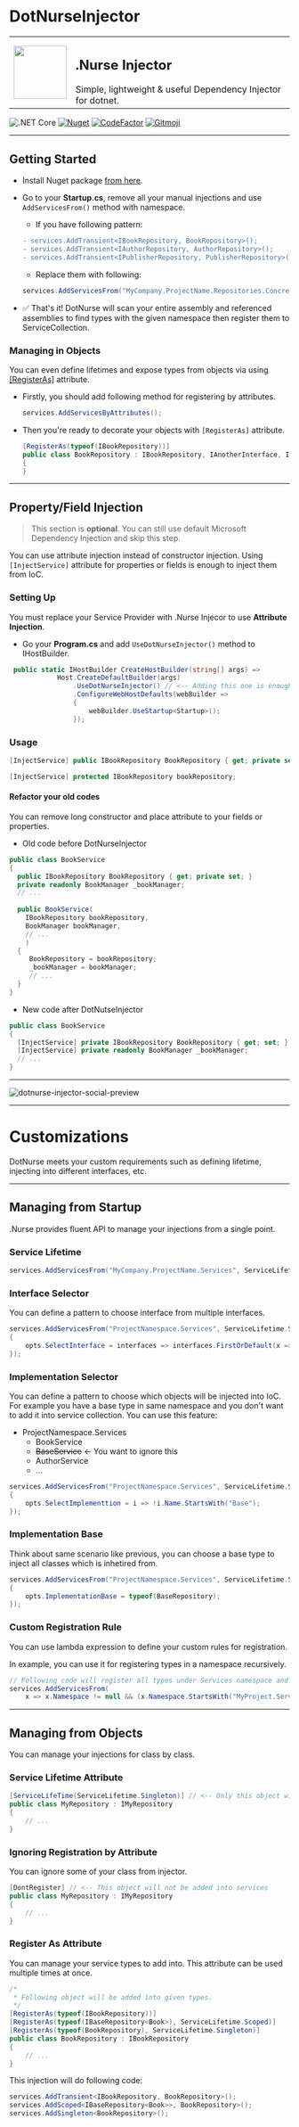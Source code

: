 # DotNurseInjector

<table border="0">
<tr>
<td> <img width="95" src="https://raw.githubusercontent.com/enisn/DotNurseInjector/master/art/dotnurse-icon.png" /> </td>

<td>
<h2>.Nurse Injector</h2>
Simple, lightweight & useful Dependency Injector for dotnet.
 </td>
</tr>
</table>


![.NET Core](https://github.com/enisn/DotNurseInjector/workflows/.NET%20Core/badge.svg)
<a href="https://www.nuget.org/packages/DotNurse.Injector/">
 <img alt="Nuget" src="https://img.shields.io/nuget/v/DotNurse.Injector?logo=nuget&style=flat-square"></a>
<a href="https://www.codefactor.io/repository/github/enisn/dotnurseinjector">
 <img src="https://www.codefactor.io/repository/github/enisn/dotnurseinjector/badge" alt="CodeFactor" /></a>
<a href="https://gitmoji.carloscuesta.me">
  <img src="https://img.shields.io/badge/gitmoji-%20😜%20😍-FFDD67.svg?style=flat-square" alt="Gitmoji"></a>

---

## Getting Started

- Install Nuget package [from here](https://www.nuget.org/packages/DotNurse.Injector.AspNetCore/).

- Go to your **Startup.cs**, remove all your manual injections and use `AddServicesFrom()` method with namespace.

  - If you have following pattern:
  ```diff
  - services.AddTransient<IBookRepository, BookRepository>();
  - services.AddTransient<IAuthorRepository, AuthorRepository>();
  - services.AddTransient<IPublisherRepository, PublisherRepository>();
  ```
  
  - Replace them with following:

  ```csharp
  services.AddServicesFrom("MyCompany.ProjectName.Repositories.Concrete"); // <-- Your implementations namespace.
  ```

- ✅ That's it! DotNurse will scan your entire assembly and referenced assemblies to find types with the given namespace then register them to ServiceCollection.

### Managing in Objects
You can even define lifetimes and expose types from objects via using [[RegisterAs]](#register-as-attribute) attribute.

- Firstly, you should add following method for registering by attributes.
  ```csharp
  services.AddServicesByAttributes();
  ```
- Then you're ready to decorate your objects with `[RegisterAs]` attribute.
  ```csharp
  [RegisterAs(typeof(IBookRepository))]
  public class BookRepository : IBookRepository, IAnotherInterface, IYetAnothetInterface
  {
  }
  ```

***

## Property/Field Injection
> This section is **optional**. You can still use default Microsoft Dependency Injection and skip this step.

You can use attribute injection instead of constructor injection. Using `[InjectService]` attribute for properties or fields is enough to inject them from IoC.

### Setting Up

You must replace your Service Provider with .Nurse Injecor to use **Attribute Injection**.

- Go your **Program.cs** and add `UseDotNurseInjector()` method to IHostBuilder.

```csharp
 public static IHostBuilder CreateHostBuilder(string[] args) =>
            Host.CreateDefaultBuilder(args)
                .UseDotNurseInjector() // <-- Adding this one is enough!
                .ConfigureWebHostDefaults(webBuilder =>
                {
                    webBuilder.UseStartup<Startup>();
                });
```


### Usage
```csharp
[InjectService] public IBookRepository BookRepository { get; private set; }
```

```csharp
[InjectService] protected IBookRepository bookRepository;
```

#### Refactor your old codes
You can remove long constructor and place attribute to your fields or properties.

- Old code before DotNurseInjector
```csharp
public class BookService 
{
  public IBookRepository BookRepository { get; private set; }
  private readonly BookManager _bookManager;
  // ...
  
  public BookService(
    IBookRepository bookRepository,
    BookManager bookManager,
    // ... 
    )
  {
     BookRepository = bookRepository;
     _bookManager = bookManager;
     // ...
  }
}
```

- New code after DotNutseInjector
```csharp
public class BookService 
{
  [InjectService] private IBookRepository BookRepository { get; set; }
  [InjectService] private readonly BookManager _bookManager;
  // ...
}
```

***

<img src="https://raw.githubusercontent.com/enisn/DotNurseInjector/master/art/dotnurse-github.png" alt="dotnurse-injector-social-preview" />

***

# Customizations

DotNurse meets your custom requirements such as defining lifetime, injecting into different interfaces, etc.

***

## Managing from Startup
.Nurse provides fluent API to manage your injections from a single point.

### Service Lifetime

```csharp
services.AddServicesFrom("MyCompany.ProjectName.Services", ServiceLifetime.Scoped);
```

### Interface Selector
You can define a pattern to choose interface from multiple interfaces.

```csharp
services.AddServicesFrom("ProjectNamespace.Services", ServiceLifetime.Scoped, opts =>
{
    opts.SelectInterface = interfaces => interfaces.FirstOrDefault(x => x.Name.EndsWith("Repository"));
});
```

### Implementation Selector
You can define a pattern to choose which objects will be injected into IoC. For example you have a base type in same namespace and you don't want to add it into service collection. You can use this feature:

- ProjectNamespace.Services
  - BookService
  - ~~BaseService~~  <- You want to ignore this
  - AuthorService
  - ...
 
```csharp
services.AddServicesFrom("ProjectNamespace.Services", ServiceLifetime.Scoped, opts =>
{
    opts.SelectImplementtion = i => !i.Name.StartsWith("Base");
});
```

### Implementation Base
Think about same scenario like previous, you can choose a base type to inject all classes which is inhetired from.

```csharp
services.AddServicesFrom("ProjectNamespace.Services", ServiceLifetime.Scoped, opts =>
{
    opts.ImplementationBase = typeof(BaseRepository);
});
```

### Custom Registration Rule
You can use lambda expression to define your custom rules for registration. 

In example, you can use it for registering types in a namespace recursively.
```csharp
// Following code will register all types under Services namespace and sub-namespaces too.
services.AddServicesFrom(
    x => x.Namespace != null && (x.Namespace.StartsWith("MyProject.Services"));
```

*** 

## Managing from Objects

You can manage your injections for class by class.

### Service Lifetime Attribute

```csharp
[ServiceLifeTime(ServiceLifetime.Singleton)] // <-- Only this object will be Singleton.
public class MyRepository : IMyRepository
{
    // ...
}
```

### Ignoring Registration by Attribute
You can ignore some of your class from injector.

```csharp
[DontRegister] // <-- This object will not be added into services
public class MyRepository : IMyRepository
{
    // ...
}
```

### Register As Attribute
You can manage your service types to add into. This attribute can be used multiple times at once.

```csharp
/* 
 * Following object will be added into given types.
 */
[RegisterAs(typeof(IBookRepository))]
[RegisterAs(typeof(IBaseRepository<Book>), ServiceLifetime.Scoped)]
[RegisterAs(typeof(BookRepository), ServiceLifetime.Singleton)]
public class BookRepository : IBookRepository
{
    // ...
}
```
This injection will do following code:

```csharp
services.AddTransient<IBookRepository, BookRepository>();
services.AddScoped<IBaseRepository<Book>>, BookRepository>();
services.AddSingleton<BookRepository>();
```

